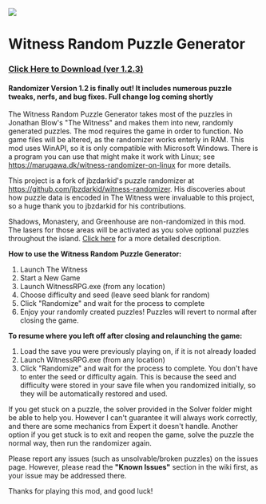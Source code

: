 ![](https://github.com/sigma144/witness-randomizer/blob/master/example.png)

# Witness Random Puzzle Generator

### [Click Here to Download (ver 1.2.3)](https://github.com/sigma144/witness-randomizer/releases/download/1.2.3/WitnessRPG1.2.3.zip)

#### Randomizer Version 1.2 is finally out! It includes numerous puzzle tweaks, nerfs, and bug fixes. Full change log coming shortly

The Witness Random Puzzle Generator takes most of the puzzles in Jonathan Blow's "The Witness" and makes them into new, randomly generated puzzles. The mod requires the game in order to function. No game files will be altered, as the randomizer works enterly in RAM. This mod uses WinAPI, so it is only compatible with Microsoft Windows. There is a program you can use that might make it work with Linux; see https://marugawa.dk/witness-randomizer-on-linux for more details.

This project is a fork of jbzdarkid's puzzle randomizer at https://github.com/jbzdarkid/witness-randomizer. His discoveries about how puzzle data is encoded in The Witness were invaluable to this project, so a huge thank you to jbzdarkid for his contributions.

Shadows, Monastery, and Greenhouse are non-randomized in this mod. The lasers for those areas will be activated as you solve optional puzzles throughout the island. [Click here](https://github.com/sigma144/witness-randomizer/wiki/Activation-Triggers) for a more detailed description.

**How to use the Witness Random Puzzle Generator:**

1. Launch The Witness
2. Start a New Game
3. Launch WitnessRPG.exe (from any location)
4. Choose difficulty and seed (leave seed blank for random)
5. Click "Randomize" and wait for the process to complete
6. Enjoy your randomly created puzzles! Puzzles will revert to normal after closing the game.

**To resume where you left off after closing and relaunching the game:**

1. Load the save you were previously playing on, if it is not already loaded
2. Launch WitnessRPG.exe (from any location)
3. Click "Randomize" and wait for the process to complete. You don't have to enter the seed or difficulty again. This is because the seed and difficulty were stored in your save file when you randomized initially, so they will be automatically restored and used.


If you get stuck on a puzzle, the solver provided in the Solver folder might be able to help you. However I can't guarantee it will always work correctly, and there are some mechanics from Expert it doesn't handle. Another option if you get stuck is to exit and reopen the game, solve the puzzle the normal way, then run the randomizer again.

Please report any issues (such as unsolvable/broken puzzles) on the issues page. However, please read the **"Known Issues"** section in the wiki first, as your issue may be addressed there.

Thanks for playing this mod, and good luck!
